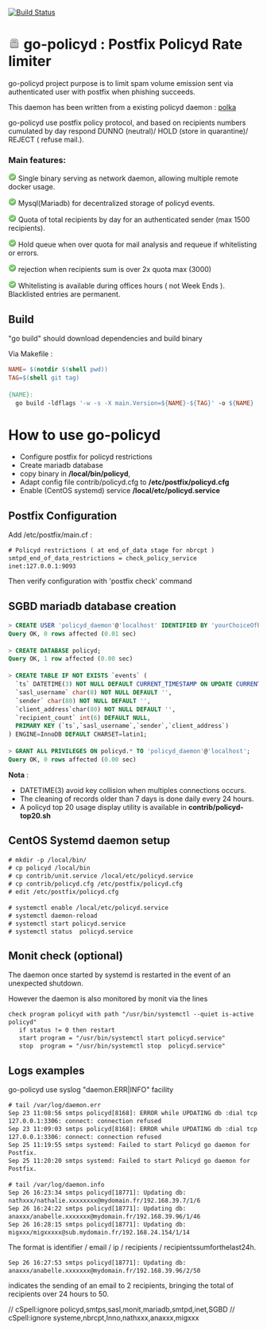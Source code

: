 
[![Build Status](https://travis-ci.com/thc2cat/go-policyd.svg?branch=for_github)](https://travis-ci.org/thc2cat/go-policyd)

# ![lock](contrib/24-security-lock.png) go-policyd : Postfix Policyd Rate limiter  

go-policyd project purpose is to limit spam volume emission sent via authenticated user with postfix when phishing succeeds.

This daemon has been written from a existing policyd daemon : [polka](https://github.com/SimoneLazzaris/polka)


go-policyd use postfix policy protocol, and based on recipients numbers cumulated by day respond DUNNO (neutral)/ HOLD (store in quarantine)/ REJECT ( refuse mail.).


### Main features: 
  ![](contrib/accept.png) Single binary serving as network daemon, allowing multiple remote docker usage.

  ![](contrib/accept.png) Mysql(Mariadb) for decentralized storage of policyd events.

  ![](contrib/accept.png) Quota of total recipients by day for an authenticated sender (max 1500 recipients).

  ![](contrib/accept.png) Hold queue when over quota  for mail analysis and requeue if whitelisting or errors.

  ![](contrib/accept.png) rejection when recipients sum is over 2x quota max (3000)

  ![](contrib/accept.png) Whitelisting is available during offices hours ( not Week Ends ). Blacklisted entries are permanent.

## Build

"go build" should download dependencies and build binary

Via Makefile : 

```Makefile
NAME= $(notdir $(shell pwd))
TAG=$(shell git tag)

{NAME}:
  go build -ldflags '-w -s -X main.Version=${NAME}-${TAG}' -o ${NAME}
```

# How to use go-policyd

 - Configure postfix for policyd restrictions
 - Create mariadb database
 - copy binary  in __/local/bin/policyd__, 
 - Adapt config file contrib/policyd.cfg to  __/etc/postfix/policyd.cfg__ 
 - Enable (CentOS systemd) service  __/local/etc/policyd.service__

## Postfix Configuration 

Add /etc/postfix/main.cf :
```
# Policyd restrictions ( at end_of_data stage for nbrcpt )
smtpd_end_of_data_restrictions = check_policy_service inet:127.0.0.1:9093
```
Then verify configuration with 'postfix check' command

## SGBD mariadb database creation

```SQL
> CREATE USER 'policyd_daemon'@'localhost' IDENTIFIED BY 'yourChoiceOfPassword';
Query OK, 0 rows affected (0.01 sec)

> CREATE DATABASE policyd;
Query OK, 1 row affected (0.00 sec)

> CREATE TABLE IF NOT EXISTS `events` (
  `ts` DATETIME(3) NOT NULL DEFAULT CURRENT_TIMESTAMP ON UPDATE CURRENT_TIMESTAMP,
  `sasl_username` char(8) NOT NULL DEFAULT '',
  `sender` char(80) NOT NULL DEFAULT '',
  `client_address`char(80) NOT NULL DEFAULT '',
  `recipient_count` int(6) DEFAULT NULL,
  PRIMARY KEY (`ts`,`sasl_username`,`sender`,`client_address`)
) ENGINE=InnoDB DEFAULT CHARSET=latin1;

> GRANT ALL PRIVILEGES ON policyd.* TO 'policyd_daemon'@'localhost';
Query OK, 0 rows affected (0.00 sec)
```



__Nota__ : 
  - DATETIME(3) avoid key collision when multiples connections occurs.
  - The cleaning of records older than 7 days is done daily every 24 hours.
  - A policyd top 20 usage display utility is available in **contrib/policyd-top20.sh**

## CentOS Systemd daemon setup 

```Shell Session
# mkdir -p /local/bin/
# cp policyd /local/bin
# cp contrib/unit.service /local/etc/policyd.service
# cp contrib/policyd.cfg /etc/postfix/policyd.cfg
# edit /etc/postfix/policyd.cfg

# systemctl enable /local/etc/policyd.service
# systemctl daemon-reload
# systemctl start policyd.service
# systemctl status  policyd.service
```

## Monit check (optional)

The daemon once started by systemd is restarted in the event of an unexpected shutdown.

However the daemon is also monitored by monit via the lines

```
check program policyd with path "/usr/bin/systemctl --quiet is-active policyd"
   if status != 0 then restart
   start program = "/usr/bin/systemctl start policyd.service"
   stop  program = "/usr/bin/systemctl stop  policyd.service"
```

## Logs examples

go-policyd use syslog "daemon.ERR|INFO" facility 

```Shell Session
# tail /var/log/daemon.err
Sep 23 11:08:56 smtps policyd[8168]: ERROR while UPDATING db :dial tcp 127.0.0.1:3306: connect: connection refused
Sep 23 11:09:03 smtps policyd[8168]: ERROR while UPDATING db :dial tcp 127.0.0.1:3306: connect: connection refused
Sep 25 11:19:55 smtps systemd: Failed to start Policyd go daemon for Postfix.
Sep 25 11:20:20 smtps systemd: Failed to start Policyd go daemon for Postfix.

# tail /var/log/daemon.info
Sep 26 16:23:34 smtps policyd[18771]: Updating db: nathxxx/nathalie.xxxxxxxx@mydomain.fr/192.168.39.7/1/6
Sep 26 16:24:22 smtps policyd[18771]: Updating db: anaxxx/anabelle.xxxxxxx@mydomain.fr/192.168.39.96/1/46
Sep 26 16:28:15 smtps policyd[18771]: Updating db: migxxx/migxxxxx@sub.mydomain.fr/192.168.24.154/1/14
```
The format is identifier / email / ip / recipients / recipientssumforthelast24h.

```
Sep 26 16:27:53 smtps policyd[18771]: Updating db: anaxxx/anabelle.xxxxxxx@mydomain.fr/192.168.39.96/2/50
```
indicates the sending of an email to 2 recipients, bringing the total of recipients over 24 hours to 50.

// cSpell:ignore policyd,smtps,sasl,monit,mariadb,smtpd,inet,SGBD
// cSpell:ignore systeme,nbrcpt,Inno,nathxxx,anaxxx,migxxx
